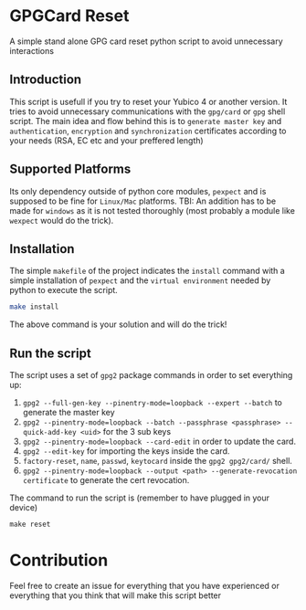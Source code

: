 # GPGCard Reset
A simple stand alone GPG card reset python script to avoid unnecessary interactions

## Introduction
This script is usefull if you try to reset your Yubico 4 or another version. It tries to avoid unnecessary communications with the ```gpg/card``` or ```gpg``` shell script. The main idea and flow behind this is to ```generate master key``` and ```authentication```, ```encryption``` and ```synchronization``` certificates according to your needs (RSA, EC etc and your preffered length)

## Supported Platforms
Its only dependency outside of python core modules, ```pexpect``` and is supposed to be fine for ```Linux/Mac``` platforms. TBI: An addition has to be made for ```windows``` as it is not tested thoroughly (most probably a module like ```wexpect``` would do the trick).

## Installation
The simple ```makefile``` of the project indicates the ```install``` command with a simple installation of ```pexpect``` and the ```virtual environment``` needed by python to execute the script.

```bash
make install
```

The above command is your solution and will do the trick!

## Run the script
The script uses a set of ```gpg2``` package commands in order to set everything up:
1. ```gpg2 --full-gen-key --pinentry-mode=loopback --expert --batch``` to generate the master key
2. ```gpg2 --pinentry-mode=loopback --batch --passphrase <passphrase> --quick-add-key <uid>``` for the 3 sub keys
3. ```gpg2 --pinentry-mode=loopback --card-edit``` in order to update the card.
4. ```gpg2 --edit-key``` for importing the keys inside the card.
5. ```factory-reset```, ```name```, ```passwd```, ```keytocard``` inside the ```gpg2 gpg2/card/``` shell.
6. ```gpg2 --pinentry-mode=loopback --output <path> --generate-revocation certificate``` to generate the cert revocation.

The command to run the script is (remember to have plugged in your device)
```
make reset
```

# Contribution
Feel free to create an issue for everything that you have experienced or everything that you think that will make this script better
